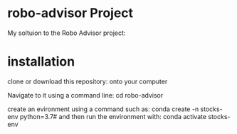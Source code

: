 # robo-advisor Project

My soltuion to the Robo Advisor project:

# installation
clone or download this repository: onto your computer

Navigate to it using a command line:
 cd robo-advisor

create an evironment using a command such as:
 conda create -n stocks-env python=3.7#
and then run the environment with:
 conda activate stocks-env

 